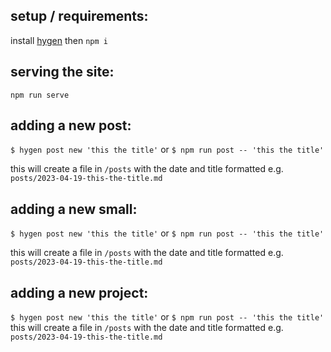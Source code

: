 ## setup / requirements:
install [hygen](https://www.hygen.io/) then `npm i`

## serving the site:
`npm run serve`

## adding a new post:
`$ hygen post new 'this the title'` or `$ npm run post -- 'this the title'`

this will create a file in `/posts` with the date and title formatted e.g. `posts/2023-04-19-this-the-title.md`

## adding a new small:
`$ hygen post new 'this the title'` or `$ npm run post -- 'this the title'`

this will create a file in `/posts` with the date and title formatted e.g. `posts/2023-04-19-this-the-title.md`

## adding a new project:
`$ hygen post new 'this the title'` or `$ npm run post -- 'this the title'`
this will create a file in `/posts` with the date and title formatted e.g. `posts/2023-04-19-this-the-title.md`